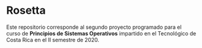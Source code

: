 # Rosetta
Este repositorio corresponde al segundo proyecto programado para el curso de **Principios de Sistemas Operativos** impartido en el Tecnológico de Costa Rica en el II semestre de 2020.